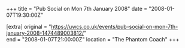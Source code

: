 +++
title = "Pub Social on Mon 7th January 2008"
date = "2008-01-07T19:30:00Z"

[extra]
original = "https://uwcs.co.uk/events/pub-social-on-mon-7th-january-2008-1474489003812/"    
end = "2008-01-07T21:00:00Z"
location = "The Phantom Coach"
+++



